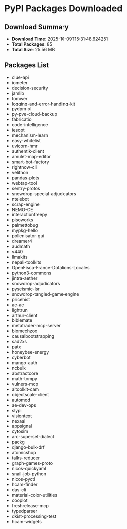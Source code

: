 # PyPI Packages Downloaded

## Download Summary
- **Download Time**: 2025-10-09T15:31:48.624251
- **Total Packages**: 85
- **Total Size**: 25.56 MB

## Packages List
- clue-api
- iometer
- decision-security
- jamlib
- tomwer
- logging-and-error-handling-kit
- pydpm-xl
- py-pve-cloud-backup
- fabricatio
- code-intelligence
- iesopt
- mechanism-learn
- easy-whitelist
- uvicorn-hmr
- authentik-client
- amulet-map-editor
- smart-bot-factory
- rightnow-cli
- velithon
- pandas-plots
- webtap-tool
- sentry-protos
- snowdrop-special-adjudicators
- ntelebot
- scrap-engine
- NEMO-CE
- interactionfreepy
- pisoworks
- palmettobug
- mypkg-hello
- pollenisator-gui
- dreamer4
- audmath
- v440
- llmakits
- nepali-toolkits
- OpenFisca-France-Dotations-Locales
- python3-commons
- jintra-aether
- snowdrop-adjudicators
- pyseismic-lsr
- snowdrop-tangled-game-engine
- pricehist
- ae-ae
- lightrun
- arthur-client
- biblemate
- metatrader-mcp-server
- biomechzoo
- causalbootstrapping
- sad2xs
- patx
- honeybee-energy
- cyberbot
- mango-auth
- ncbulk
- abstractcore
- math-tompy
- vulners-mcp
- aitoolkit-cam
- objectscale-client
- automod
- ae-dev-ops
- slypi
- visiontext
- nexaai
- appsignal
- cytosim
- arc-superset-dialect
- packg
- django-bulk-drf
- atomicshop
- talks-reducer
- graph-games-proto
- nicos-quickyaml
- snail-job-python
- nicos-pyctl
- hcam-finder
- das-cli
- material-color-utilities
- cooplot
- freshrelease-mcp
- typedparser
- dkist-processing-test
- hcam-widgets
